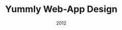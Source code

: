 ---
layout: case-study
title: Yummly Web-App Design
category: case-study
permalink: /case-studies/yummly

role: UX Lead
agency: Cuban Council
agency-link: http://www.cubancouncil.com
date: 2012
client: Yummly
client-link: https://www.yummly.com/

overview: <p>Yummly had an incredible algorithm for diving deep into a wealth of aggregated recipe content. If you needed to find the best gluten-free low-carb chocolate chip cookies, Yummly had you covered. If you were lactose intolerant and never wanted to see  a recipe with dairy in it, you could set it up and be on your way. However, if you were not a power-user & just looking for inspiration for what to eat you were out of luck.</p>

challenge: <p>Yummly’s initial design was barely more than a proof of concept that included a minimal (barren) homepage & a robust (overwhelming) set of search filters. Our goal was to design a web application that worked for a wide set of users.</p>

solution: <p>Working from the ground up to create a web-application that was simple, yet powerful. We based our decisions on user research and created an experience that would work for multiple audiences. We also created designs that worked just as well for low content situations (recipe without a photo, new user profile) as well as it worked for the best-case examples.</p>
solution-image: yummly-solution.png

feature1-title: Homepage Concepting
feature1-content: <p>The homepage was the initial touch-point for both first-time & returning users & we had to create a page that did a lot of work. We created sketches of several different approaches - “Recommendation Engine” grouped liked concepts in a Netflix style (kale & garlic side-dishes), “Friend Feed” populated the homepage with content liked by users you follow (or power users for those new to the experience), “Food Trend” was an approach that put a weekly focus on an in-season ingredient (rhubarb) or a specific event (Fourth of July BBQ).</p>
feature1-image: yummly-feature-homepage.png

feature2-title: Designing for Mindsets
feature2-content: <p>We designed the site to work not for unique personas, but rather different mindsets, understanding that in a single session a person could jump between several modes.</p><ul><li><strong>Search for the Best:</strong> &ldquo;I want to make the best chocolate chip cookies&rdquo;</li><li><strong>Looking for Inspiration:</strong> &ldquo;I just want to see lots of great photos to inspire dishes I make in the future&rdquo;</li><li><strong>What can i Make from my Fridge:</strong> &ldquo;I have chicken &amp; kale that I need to use tonight, what should I make&rdquo;</li><li><strong>Taste Profile Builder:</strong> &ldquo;I love that Yummly learns what I like &amp; tailors recipes for my needs showing me recipes that I want to actually make&rdquo;</li><li><strong>Recipe Box:</strong> &ldquo;I use Yummly to store all of my recipes, it makes it so easy to come back to &amp; find what I am looking for&rdquo;</li></ul>
feature2-image: yummly-feature-mindsets.png

feature3-title: Yum
feature3-content: <p>Each recipe on the previous site had no less than 5 interaction points - A &ldquo;Save&rdquo; button, an &ldquo;I’m Interested&rdquo; button, a rating, Facebook “like” & email. Many of these buttons were vague, had user-intention overlap (what case determines when I&#58; save, like or click i’m interested) & many had no easy way to surface previously “i’m interested” recipes. Our solution was to combine as many features as possible into one branded experience. Clicking “Yum” would save the recipe to you profile, it would signal to others that you are interested in the recipe, it would populate on the Facebook social graph & add importance/weighting to the individual recipe.</p>
feature3-image: yummly-feature-yumbutton.png

feature4-title: Onboarding
feature4-content: <p>Yummly is a powerful application &amp; becomes more powerful the more you interacted with the platform. To help facilitate we created a light-touch onboarding that began to move your preferences upon registration.</p>
feature4-image: yummly-feature-onboarding.png

feature5-title: 
feature5-content:
feature5-image: 

my-role: <p>I was the sole/lead UX designer. I worked closely with the leadership team at Yummly to ensure that we were tracking each step of the way. Working with the Yummly team was very collaborative, often including sketches that took over walls that became more and more refined as the project moved forward.</p>

related1-title: Resource Furniture Site Design
related1-link: resource-furniture

related2-title: Starbucks Site Design
related2-link: starbucks

---